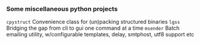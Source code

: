 
### Some miscellaneous python projects

`cpystruct`	Convenience class for (un)packing structured binaries
`lgss`	Bridging the gap from cli to gui one command at a time
`msender`	Batch emailing utility, w/configurable templates, delay, smtphost, utf8 support etc

